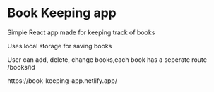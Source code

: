<h1>Book Keeping app</h1>
<p>Simple React app made for keeping track of books</p>
<p>Uses local storage for saving books</p>
<p> User can add, delete, change books,each book has a seperate route /books/id
<p>https://book-keeping-app.netlify.app/</p>

